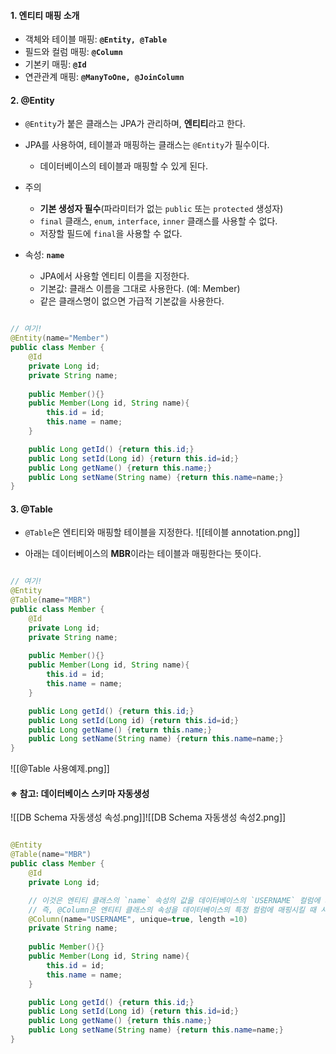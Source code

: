 
#### 1. 엔티티 매핑 소개

- 객체와 테이블 매핑: **`@Entity, @Table`**
- 필드와 컬럼 매핑: **`@Column`**
- 기본키 매핑: **`@Id`**
- 연관관계 매핑: **`@ManyToOne, @JoinColumn`**


#### 2. @Entity

- `@Entity`가 붙은 클래스는 JPA가 관리하며, **엔티티**라고 한다.
- JPA를 사용하여, 테이블과 매핑하는 클래스는 `@Entity`가 필수이다.
	- 데이터베이스의 테이블과 매핑할 수 있게 된다.

- 주의 
	- **기본 생성자 필수**(파라미터가 없는 `public` 또는 `protected` 생성자) 
	- `final` 클래스, `enum`, `interface`, `inner` 클래스를 사용할 수 없다. 
	- 저장할 필드에 `final`을 사용할 수 없다.

- 속성: **`name`**
	- JPA에서 사용할 엔티티 이름을 지정한다.
	- 기본값: 클래스 이름을 그대로 사용한다. (예: Member)
	- 같은 클래스명이 없으면 가급적 기본값을 사용한다.
```java

// 여기!
@Entity(name="Member")
public class Member {
	@Id
	private Long id;
	private String name;
	
	public Member(){}
	public Member(Long id, String name){
		this.id = id;
		this.name = name;
	}

	public Long getId() {return this.id;}
	public Long setId(Long id) {return this.id=id;}
	public Long getName() {return this.name;}
	public Long setName(String name) {return this.name=name;}
}
```


#### 3. @Table

- `@Table`은 엔티티와 매핑할 테이블을 지정한다.
![[테이블 annotation.png]]

- 아래는 데이터베이스의 **MBR**이라는 테이블과 매핑한다는 뜻이다.
```java

// 여기!
@Entity
@Table(name="MBR")
public class Member {
	@Id
	private Long id;
	private String name;
	
	public Member(){}
	public Member(Long id, String name){
		this.id = id;
		this.name = name;
	}

	public Long getId() {return this.id;}
	public Long setId(Long id) {return this.id=id;}
	public Long getName() {return this.name;}
	public Long setName(String name) {return this.name=name;}
}
```
![[@Table 사용예제.png]]

#### ※ 참고: 데이터베이스 스키마 자동생성
![[DB Schema 자동생성 속성.png]]![[DB Schema 자동생성 속성2.png]]

```java

@Entity
@Table(name="MBR")
public class Member {
	@Id
	private Long id;

	// 이것은 엔티티 클래스의 `name` 속성의 값을 데이터베이스의 `USERNAME` 컬럼에 저장하는 구문이다.
	// 즉, @Column은 엔티티 클래스의 속성을 데이터베이스의 특정 컬럼에 매핑시킬 때 사용한다.
	@Column(name="USERNAME", unique=true, length =10)
	private String name;
	
	public Member(){}
	public Member(Long id, String name){
		this.id = id;
		this.name = name;
	}

	public Long getId() {return this.id;}
	public Long setId(Long id) {return this.id=id;}
	public Long getName() {return this.name;}
	public Long setName(String name) {return this.name=name;}
}
```
